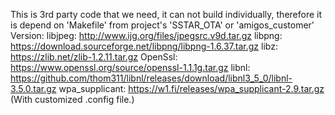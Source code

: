 This is 3rd party code that we need, it can not build individually, therefore it is depend on 'Makefile' from  project's 'SSTAR_OTA' or 'amigos_customer'
Version:
	libjpeg: http://www.ijg.org/files/jpegsrc.v9d.tar.gz
	libpng: https://download.sourceforge.net/libpng/libpng-1.6.37.tar.gz
	libz: https://zlib.net/zlib-1.2.11.tar.gz
	OpenSsl: https://www.openssl.org/source/openssl-1.1.1g.tar.gz
	libnl: https://github.com/thom311/libnl/releases/download/libnl3_5_0/libnl-3.5.0.tar.gz
	wpa_supplicant: https://w1.fi/releases/wpa_supplicant-2.9.tar.gz (With customized .config file.)
